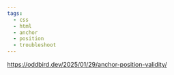 ```yaml
---
tags:
  - css
  - html
  - anchor
  - position
  - troubleshoot
---
```

https://oddbird.dev/2025/01/29/anchor-position-validity/